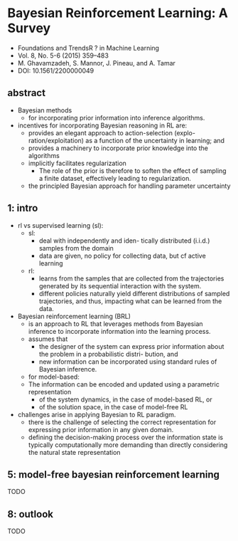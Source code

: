 # Bayesian Reinforcement Learning: A Survey
* Foundations and TrendsR ? in Machine Learning
* Vol. 8, No. 5-6 (2015) 359–483
* M. Ghavamzadeh, S. Mannor, J. Pineau, and A. Tamar
* DOI: 10.1561/2200000049

## abstract
* Bayesian methods
  * for incorporating prior information into inference algorithms.
* incentives for incorporating Bayesian reasoning in RL are:
  * provides an elegant approach to action-selection (explo- ration/exploitation)
    as a function of the uncertainty in learning; and
  * provides a machinery to incorporate prior knowledge into the algorithms
  * implicitly facilitates regularization
    * The role of the prior is therefore to
      soften the effect of sampling a finite dataset, effectively leading to regularization.
  * the principled Bayesian approach for handling parameter uncertainty

## 1: intro
* rl vs supervised learning (sl):
  * sl:
    * deal with independently and iden- tically distributed (i.i.d.) samples from the domain
    * data are given, no policy for collecting data, but cf active learning
  * rl:
    * learns from the samples that are collected from the trajectories generated by
      its sequential interaction with the system.
    * different policies naturally yield different distributions of sampled trajectories,
      and thus, impacting what can be learned from the data.
* Bayesian reinforcement learning (BRL)
  * is an approach to RL that leverages methods from Bayesian inference to
    incorporate information into the learning process.
  * assumes that
    * the designer of the system can express prior information about
      the problem in a probabilistic distri- bution, and
    * new information can be incorporated using standard rules of Bayesian inference.
  * for model-based:
  * The information can be encoded and updated using a parametric representation
    * of the system dynamics, in the case of model-based RL, or
    * of the solution space, in the case of model-free RL
* challenges arise in applying Bayesian to RL paradigm.
  * there is the challenge of selecting the correct representation for
    expressing prior information in any given domain.
  * defining the decision-making process over the information state is
    typically computationally more demanding than
    directly considering the natural state representation

## 5: model-free bayesian reinforcement learning
TODO

## 8: outlook
TODO


<!--
Traditionally, RL algorithms have been categorized as being ei-
ther model-based or model-free. In the former category, the agent uses the collected data to first build a model of the domain’s dynamics and then uses this model to optimize its policy. In the latter case, the agent directly learns an optimal (or good) action-selection strat- egy from the collected data. There is some evidence that the first method provides better results with less data [Atkeson and Santa- maria, 1997], and the second method may be more efficient in cases where the solution space (e.g., policy space) exhibits more regular- ity than the underlying dynamics, though there is some disagreement about this,.
 -->
